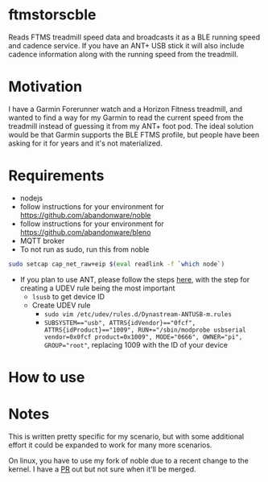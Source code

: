 # ftmstorscble
Reads FTMS treadmill speed data and broadcasts it as a BLE running speed and cadence service. If you have an ANT+ USB stick it will also include cadence information along with the running speed from the treadmill.

# Motivation
I have a Garmin Forerunner watch and a Horizon Fitness treadmill, and wanted to find a way for my Garmin to read the current speed from the treadmill instead of guessing it from my ANT+ foot pod. The ideal solution would be that Garmin supports the BLE FTMS profile, but people have been asking for it for years and it's not materialized.

# Requirements
- nodejs
- follow instructions for your environment for https://github.com/abandonware/noble
- follow instructions for your environment for https://github.com/abandonware/bleno
- MQTT broker
- To not run as sudo, run this from noble
```sh
sudo setcap cap_net_raw+eip $(eval readlink -f `which node`)
```
- If you plan to use ANT, please follow the steps [here](https://gallochri.com/2020/05/universal-treadmill-speed-sensor-for-zwift-with-ant-stick-and-raspberry-pi/), with the step for creating a UDEV rule being the most important
  - `lsusb` to get device ID
  - Create UDEV rule
    - `sudo vim /etc/udev/rules.d/Dynastream-ANTUSB-m.rules`
    - `SUBSYSTEM=="usb", ATTRS{idVendor}=="0fcf", ATTRS{idProduct}=="1009", RUN+="/sbin/modprobe usbserial vendor=0x0fcf product=0x1009", MODE="0666", OWNER="pi", GROUP="root"`, replacing 1009 with the ID of your device


# How to use


# Notes
This is written pretty specific for my scenario, but with some additional effort it could be expanded to work for many more scenarios.

On linux, you have to use my fork of noble due to a recent change to the kernel. I have a [PR](https://github.com/abandonware/noble/pull/349) out but not sure when it'll be merged.